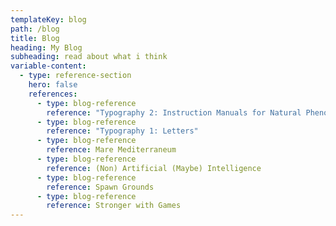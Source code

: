 ```yaml
---
templateKey: blog
path: /blog
title: Blog
heading: My Blog
subheading: read about what i think
variable-content:
  - type: reference-section
    hero: false
    references:
      - type: blog-reference
        reference: "Typography 2: Instruction Manuals for Natural Phenomena"
      - type: blog-reference
        reference: "Typography 1: Letters"
      - type: blog-reference
        reference: Mare Mediterraneum
      - type: blog-reference
        reference: (Non) Artificial (Maybe) Intelligence
      - type: blog-reference
        reference: Spawn Grounds
      - type: blog-reference
        reference: Stronger with Games
---
```

